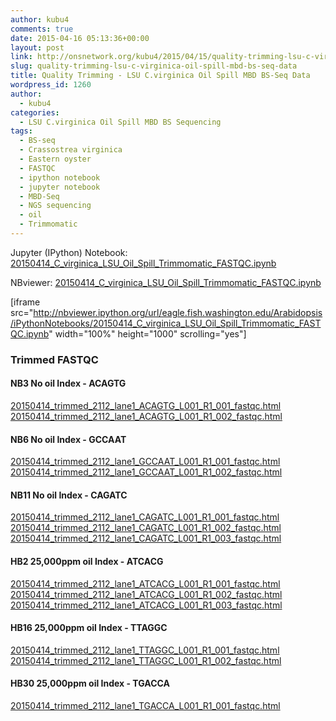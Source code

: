 ```yaml
---
author: kubu4
comments: true
date: 2015-04-16 05:13:36+00:00
layout: post
link: http://onsnetwork.org/kubu4/2015/04/15/quality-trimming-lsu-c-virginica-oil-spill-mbd-bs-seq-data/
slug: quality-trimming-lsu-c-virginica-oil-spill-mbd-bs-seq-data
title: Quality Trimming - LSU C.virginica Oil Spill MBD BS-Seq Data
wordpress_id: 1260
author:
  - kubu4
categories:
  - LSU C.virginica Oil Spill MBD BS Sequencing
tags:
  - BS-seq
  - Crassostrea virginica
  - Eastern oyster
  - FASTQC
  - ipython notebook
  - jupyter notebook
  - MBD-Seq
  - NGS sequencing
  - oil
  - Trimmomatic
---
```


Jupyter (IPython) Notebook: [20150414_C_virginica_LSU_Oil_Spill_Trimmomatic_FASTQC.ipynb](http://eagle.fish.washington.edu/Arabidopsis/iPythonNotebooks/20150414_C_virginica_LSU_Oil_Spill_Trimmomatic_FASTQC.ipynb)

NBviewer: [20150414_C_virginica_LSU_Oil_Spill_Trimmomatic_FASTQC.ipynb](http://nbviewer.ipython.org/url/eagle.fish.washington.edu/Arabidopsis/iPythonNotebooks/20150414_C_virginica_LSU_Oil_Spill_Trimmomatic_FASTQC.ipynb)

[iframe src="http://nbviewer.ipython.org/url/eagle.fish.washington.edu/Arabidopsis/iPythonNotebooks/20150414_C_virginica_LSU_Oil_Spill_Trimmomatic_FASTQC.ipynb" width="100%" height="1000" scrolling="yes"]



### Trimmed FASTQC





#### NB3 No oil Index - ACAGTG



[20150414_trimmed_2112_lane1_ACAGTG_L001_R1_001_fastqc.html](http://eagle.fish.washington.edu/Arabidopsis/20150414_trimmed_2112_lane1_ACAGTG_L001_R1_001_fastqc.html)
[20150414_trimmed_2112_lane1_ACAGTG_L001_R1_002_fastqc.html](http://eagle.fish.washington.edu/Arabidopsis/20150414_trimmed_2112_lane1_ACAGTG_L001_R1_002_fastqc.html)



#### 





#### NB6 No oil Index - GCCAAT



[20150414_trimmed_2112_lane1_GCCAAT_L001_R1_001_fastqc.html](http://eagle.fish.washington.edu/Arabidopsis/20150414_trimmed_2112_lane1_GCCAAT_L001_R1_001_fastqc.html)
[20150414_trimmed_2112_lane1_GCCAAT_L001_R1_002_fastqc.html](http://eagle.fish.washington.edu/Arabidopsis/20150414_trimmed_2112_lane1_GCCAAT_L001_R1_002_fastqc.html)



#### 





#### NB11 No oil Index - CAGATC



[20150414_trimmed_2112_lane1_CAGATC_L001_R1_001_fastqc.html](http://eagle.fish.washington.edu/Arabidopsis/20150414_trimmed_2112_lane1_CAGATC_L001_R1_001_fastqc.html)
[20150414_trimmed_2112_lane1_CAGATC_L001_R1_002_fastqc.html](http://eagle.fish.washington.edu/Arabidopsis/20150414_trimmed_2112_lane1_CAGATC_L001_R1_002_fastqc.html)
[20150414_trimmed_2112_lane1_CAGATC_L001_R1_003_fastqc.html](http://eagle.fish.washington.edu/Arabidopsis/20150414_trimmed_2112_lane1_CAGATC_L001_R1_003_fastqc.html)



#### 





#### HB2 25,000ppm oil Index - ATCACG



[20150414_trimmed_2112_lane1_ATCACG_L001_R1_001_fastqc.html](http://eagle.fish.washington.edu/Arabidopsis/20150414_trimmed_2112_lane1_ATCACG_L001_R1_001_fastqc.html)
[20150414_trimmed_2112_lane1_ATCACG_L001_R1_002_fastqc.html](http://eagle.fish.washington.edu/Arabidopsis/20150414_trimmed_2112_lane1_ATCACG_L001_R1_002_fastqc.html)
[20150414_trimmed_2112_lane1_ATCACG_L001_R1_003_fastqc.html](http://eagle.fish.washington.edu/Arabidopsis/20150414_trimmed_2112_lane1_ATCACG_L001_R1_003_fastqc.html)



#### 





#### HB16 25,000ppm oil Index - TTAGGC



[20150414_trimmed_2112_lane1_TTAGGC_L001_R1_001_fastqc.html](http://eagle.fish.washington.edu/Arabidopsis/20150414_trimmed_2112_lane1_TTAGGC_L001_R1_001_fastqc.html)
[20150414_trimmed_2112_lane1_TTAGGC_L001_R1_002_fastqc.html](http://eagle.fish.washington.edu/Arabidopsis/20150414_trimmed_2112_lane1_TTAGGC_L001_R1_002_fastqc.html)



#### 





#### HB30 25,000ppm oil Index - TGACCA



[20150414_trimmed_2112_lane1_TGACCA_L001_R1_001_fastqc.html](http://eagle.fish.washington.edu/Arabidopsis/20150414_trimmed_2112_lane1_TGACCA_L001_R1_001_fastqc.html)
